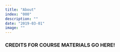 ```yaml
---
title: "About"
index: "000"
description: ""
date: "2019-03-01"
image: ""
---
```


### CREDITS FOR COURSE MATERIALS GO HERE!
